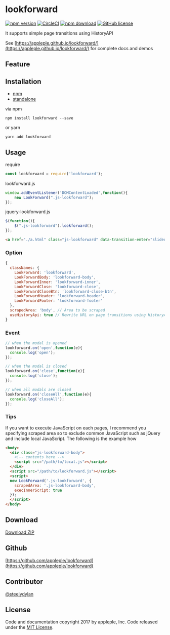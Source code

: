 # lookforward
[![npm version](https://badge.fury.io/js/lookforward.svg)](https://badge.fury.io/js/lookforward)
[![CircleCI](https://circleci.com/gh/appleple/lookforward/tree/master.svg?style=shield)](https://circleci.com/gh/appleple/lookforward/tree/master)
[![npm download](http://img.shields.io/npm/dm/lookforward.svg)](https://www.npmjs.com/package/lookforward)
[![GitHub license](https://img.shields.io/badge/license-MIT-brightgreen.svg)](https://raw.githubusercontent.com/appleple/lookforward/master/LICENSE)

It supports simple page transitions using HistoryAPI

See [https://appleple.github.io/lookforward/](https://appleple.github.io/lookforward/) for complete docs and demos<br/>

## Feature


## Installation
- [npm](https://www.npmjs.com/package/lookforward)
- [standalone](https://raw.githubusercontent.com/appleple/smart-photo/master/js/lookforward.js)

via npm
```shell
npm install lookforward --save
```

or yarn

```shell
yarn add lookforward
```

## Usage
require
```js
const lookforward = require('lookforward');
```

lookforward.js
```js
window.addEventListener('DOMContentLoaded',function(){
    new LookForward(".js-lookforward");
});
```

jquery-lookforward.js
```js
$(function(){
    $(".js-lookforward").lookforward();
});
```

```html
<a href="./a.html" class="js-lookforward" data-transition-enter="slideup" data-transition-leave="slidedown">Open</a>
```

### Option

```js
{
  classNames: {
    LookForward: 'lookforward',
    LookForwardBody: 'lookforward-body',
    LookForwardInner: 'lookforward-inner',
    LookForwardClose: 'lookforward-close',
    LookForwardCloseBtn: 'lookforward-close-btn',
    LookForwardHeader: 'lookforward-header',
    LookForwardFooter: 'lookforward-footer'
  },
  scrapedArea: 'body', // Area to be scraped
  useHistoryApi: true // Rewrite URL on page transitions using HistoryAPI
}
```

### Event

```js
// when the modal is opened
lookforward.on('open',function(e){
  console.log('open');
});

// when the modal is closed
lookforward.on('close',function(e){
  console.log('close');
});

// when all modals are closed
lookforward.on('closeAll',function(e){
  console.log('closeAll');
});
```

### Tips

If you want to execute JavaScript on each pages, I recommend you specifying scraped area so to exclude common JavaScript such as jQuery and include local JavaScript.
The following is the example how

```html
<body>
  <div class="js-lookforward-body">
    <!-- contents here -->
    <script src="/path/to/local.js"></script>
  </div>
  <script src="/path/to/lookforward.js"></script>
  <script>
  new LookForward('.js-lookforward', {
    scrapedArea: '.js-lookforward-body',
    execInnerScript: true
  });
  </script>
</body>
```


## Download
[Download ZIP](https://github.com/appleple/lookforward/archive/master.zip)

## Github
[https://github.com/appleple/lookforward](https://github.com/appleple/lookforward)

## Contributor
[@steelydylan](https://github.com/steelydylan)

## License
Code and documentation copyright 2017 by appleple, Inc. Code released under the [MIT License](https://github.com/appleple/lookforward/blob/master/LICENSE).

